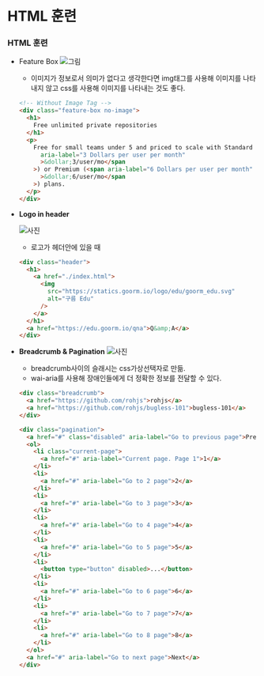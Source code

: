# HTML 훈련

### HTML 훈련

- Feature Box
  ![그림](https://user-images.githubusercontent.com/19285811/69003607-2914b000-0940-11ea-8f44-c82f9540df2b.png)

  - 이미지가 정보로서 의미가 없다고 생각한다면 img태그를 사용해 이미지를 나타내지 않고 css를 사용해 이미지를 나타내는 것도 좋다.

  ```html
  <!-- Without Image Tag -->
  <div class="feature-box no-image">
    <h1>
      Free unlimited private repositories
    </h1>
    <p>
      Free for small teams under 5 and priced to scale with Standard (<span
        aria-label="3 Dollars per user per month"
        >&dollar;3/user/mo</span
      >) or Premium (<span aria-label="6 Dollars per user per month"
        >&dollar;6/user/mo</span
      >) plans.
    </p>
  </div>
  ```

- **Logo in header**

  ![사진](https://user-images.githubusercontent.com/19285811/69004168-abee3880-0949-11ea-93a0-291797349fa7.png)

  - 로고가 헤더안에 있을 때

  ```html
  <div class="header">
    <h1>
      <a href="./index.html">
        <img
          src="https://statics.goorm.io/logo/edu/goorm_edu.svg"
          alt="구름 Edu"
        />
      </a>
    </h1>
    <a href="https://edu.goorm.io/qna">Q&amp;A</a>
  </div>
  ```

- **Breadcrumb & Pagination**
  ![사진](https://user-images.githubusercontent.com/19285811/69315201-f1c03f00-0c70-11ea-9e42-b0403d458574.png)

  - breadcrumb사이의 슬래시는 css가상선택자로 만듦.
  - wai-aria를 사용해 장애인들에게 더 정확한 정보를 전달할 수 있다.

  ```html
  <div class="breadcrumb">
    <a href="https://github.com/rohjs">rohjs</a>
    <a href="https://github.com/rohjs/bugless-101">bugless-101</a>
  </div>

  <div class="pagination">
    <a href="#" class="disabled" aria-label="Go to previous page">Previous</a>
    <ol>
      <li class="current-page">
        <a href="#" aria-label="Current page. Page 1">1</a>
      </li>
      <li>
        <a href="#" aria-label="Go to 2 page">2</a>
      </li>
      <li>
        <a href="#" aria-label="Go to 3 page">3</a>
      </li>
      <li>
        <a href="#" aria-label="Go to 4 page">4</a>
      </li>
      <li>
        <a href="#" aria-label="Go to 5 page">5</a>
      </li>
      <li>
        <button type="button" disabled>...</button>
      </li>
      <li>
        <a href="#" aria-label="Go to 6 page">6</a>
      </li>
      <li>
        <a href="#" aria-label="Go to 7 page">7</a>
      </li>
      <li>
        <a href="#" aria-label="Go to 8 page">8</a>
      </li>
    </ol>
    <a href="#" aria-label="Go to next page">Next</a>
  </div>
  ```
